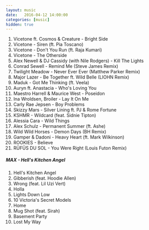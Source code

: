 ```yaml
---
layout: music
date:   2016-04-12 14:00:00
categories: [music]
hidden: true
---
```

1. Vicetone ft. Cosmos & Creature - Bright Side
2. Vicetone - Siren (ft. Pia Toscano)
3. Vicetone - Don't You Run (ft. Raja Kumari)
4. Vicetone - The Otherside
5. Alex Newell & DJ Cassidy (with Nile Rodgers) - Kill The Lights
6. Conrad Sewell - Remind Me (Steve James Remix)
7. Twilight Meadow - Never Ever Ever (Matthew Parker Remix)
8. Major Lazer - Be Together ft. Wild Belle (LIOHN Remix)
9. Maduk - Got Me Thinking (ft. Veela)
10. Auryn ft. Anastacia - Who's Loving You
11. Maestro Harrell & Maurice West - Poseidon
12. Ina Wroldsen, Broiler - Lay It On Me
13. Carly Rae Jepsen - Boy Problems
14. Skizzy Mars - Silver Lining ft. PJ & Rome Fortune
15. KSHMR - Wildcard (feat. Sidnie Tipton)
16. Alessia Cara - Wild Things
17. Alex Schulz - Permanent Summer (ft. Ashe)
18. Wild Wild Horses - Demon Days (BH Remix)
19. Gamper & Dadoni - Heavy Heart (ft. Mark Wilkinson)
20. ROOKIES - Believe
21. RÜFÜS DU SOL - You Were Right (Louis Futon Remix)

##### MAX - Hell's Kitchen Angel

1. Hell's Kitchen Angel
2. Gibberish (feat. Hoodie Allen)
3. Wrong (feat. Lil Uzi Vert)
4. Holla
5. Lights Down Low
6. 10 Victoria's Secret Models
7. Home
8. Mug Shot (feat. Sirah)
9. Basement Party
10. Lost My Way